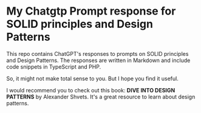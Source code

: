 # **My Chatgtp Prompt response for SOLID principles and Design Patterns**

This repo contains ChatGPT's responses to prompts on SOLID principles and Design Patterns. The responses are written in Markdown and include code snippets in TypeScript and PHP.

So, it might not make total sense to you. But I hope you find it useful.

I would recommend you to check out this book: **DIVE INTO DESIGN PATTERNS** by Alexander Shvets. It's a great resource to learn about design patterns.